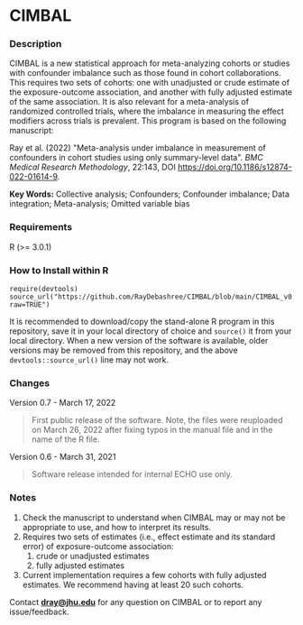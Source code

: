 # CIMBAL

### Description
CIMBAL is a new statistical approach for meta-analyzing cohorts or studies with confounder imbalance such as those found in cohort collaborations. This requires two sets of cohorts: one with unadjusted or crude estimate of the exposure-outcome association, and another with fully adjusted estimate of the same association. It is also relevant for a meta-analysis of randomized controlled trials, where the imbalance in measuring the effect modifiers across trials is prevalent. This program is based on the following manuscript: 

Ray et al. (2022) "Meta-analysis under imbalance in measurement of confounders in cohort studies using only summary-level data". *BMC Medical Research Methodology*, 22:143, DOI https://doi.org/10.1186/s12874-022-01614-9.

**Key Words:** Collective analysis; Confounders; Confounder imbalance; Data integration; Meta-analysis; Omitted variable bias

### Requirements
R (>= 3.0.1)


### How to Install within R
```{r}
require(devtools)
source_url("https://github.com/RayDebashree/CIMBAL/blob/main/CIMBAL_v0.7.R?raw=TRUE")
```
It is recommended to download/copy the stand-alone R program in this repository, save it in your local directory of choice and `source()` it from your local directory. When a new version of the software is available, older versions may be removed from this repository, and the above `devtools::source_url()` line may not work.


### Changes
Version 0.7 - March 17, 2022
> First public release of the software.
Note, the files were reuploaded on March 26, 2022 after fixing typos in the manual file and in the name of the R file.

Version 0.6 - March 31, 2021
> Software release intended for internal ECHO use only.

### Notes
1. Check the manuscript to understand when CIMBAL may or may not be appropriate to use, and how to interpret its results.
2. Requires two sets of estimates (i.e., effect estimate and its standard error) of exposure-outcome association:
    1. crude or unadjusted estimates
    2. fully adjusted estimates
2. Current implementation requires a few cohorts with fully adjusted estimates. We recommend having at least 20 such cohorts.

Contact **dray@jhu.edu** for any question on CIMBAL or to report any issue/feedback.
